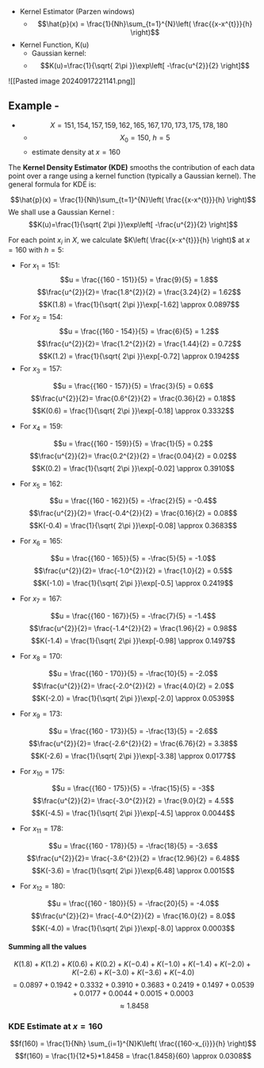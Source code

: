 - Kernel Estimator (Parzen windows)
	- $$\hat{p}(x) = \frac{1}{Nh}\sum_{t=1}^{N}\left( \frac{{x-x^{t}}}{h} \right)$$
- Kernel Function, K(u)
	- Gaussian kernel:
	- $$K(u)=\frac{1}{\sqrt{ 2\pi }}\exp\left[ -\frac{u^{2}}{2} \right]$$

![[Pasted image 20240917221141.png]]

## Example - 

- $$X={151,154,157,159,162,165,167,170,173,175,178,180}$$
	- $$X_{0} = 150,\  h= 5$$
	- estimate density at $x=160$


The **Kernel Density Estimator (KDE)** smooths the contribution of each data point over a range using a kernel function (typically a Gaussian kernel). The general formula for KDE is:

$$\hat{p}(x) = \frac{1}{Nh}\sum_{t=1}^{N}\left( \frac{{x-x^{t}}}{h} \right)$$
We shall use a Gaussian Kernel :
$$K(u)=\frac{1}{\sqrt{ 2\pi }}\exp\left[ -\frac{u^{2}}{2} \right]$$

For each point $x_{i}$ in $X$, we calculate $K\left( \frac{{x-x^{t}}}{h} \right)$ at $x = 160$ with $h=5$:

- For $x_{1} = 151$:
$$u = \frac{{160 - 151}}{5} = \frac{9}{5} = 1.8$$
$$\frac{u^{2}}{2}= \frac{1.8^{2}}{2} = \frac{3.24}{2} = 1.62$$
$$K(1.8) = \frac{1}{\sqrt{ 2\pi }}\exp[-1.62] \approx 0.0897$$
- For $x_{2} = 154$:
$$u = \frac{{160 - 154}}{5} = \frac{6}{5} = 1.2$$
$$\frac{u^{2}}{2}= \frac{1.2^{2}}{2} = \frac{1.44}{2} = 0.72$$
$$K(1.2) = \frac{1}{\sqrt{ 2\pi }}\exp[-0.72] \approx 0.1942$$
- For $x_{3} = 157$:

$$u = \frac{{160 - 157}}{5} = \frac{3}{5} = 0.6$$
$$\frac{u^{2}}{2}= \frac{0.6^{2}}{2} = \frac{0.36}{2} = 0.18$$
$$K(0.6) = \frac{1}{\sqrt{ 2\pi }}\exp[-0.18] \approx 0.3332$$
- For $x_{4} = 159$:

$$u = \frac{{160 - 159}}{5} = \frac{1}{5} = 0.2$$
$$\frac{u^{2}}{2}= \frac{0.2^{2}}{2} = \frac{0.04}{2} = 0.02$$
$$K(0.2) = \frac{1}{\sqrt{ 2\pi }}\exp[-0.02] \approx 0.3910$$
- For $x_{5} = 162$:

$$u = \frac{{160 - 162}}{5} = -\frac{2}{5} = -0.4$$
$$\frac{u^{2}}{2}= \frac{-0.4^{2}}{2} = \frac{0.16}{2} = 0.08$$
$$K(-0.4) = \frac{1}{\sqrt{ 2\pi }}\exp[-0.08] \approx 0.3683$$
- For $x_{6} = 165$:

$$u = \frac{{160 - 165}}{5} = -\frac{5}{5} = -1.0$$
$$\frac{u^{2}}{2}= \frac{-1.0^{2}}{2} = \frac{1.0}{2} = 0.5$$
$$K(-1.0) = \frac{1}{\sqrt{ 2\pi }}\exp[-0.5] \approx 0.2419$$
- For $x_{7} = 167$:

$$u = \frac{{160 - 167}}{5} = -\frac{7}{5} = -1.4$$
$$\frac{u^{2}}{2}= \frac{-1.4^{2}}{2} = \frac{1.96}{2} = 0.98$$
$$K(-1.4) = \frac{1}{\sqrt{ 2\pi }}\exp[-0.98] \approx 0.1497$$
- For $x_{8} = 170$:

$$u = \frac{{160 - 170}}{5} = -\frac{10}{5} = -2.0$$
$$\frac{u^{2}}{2}= \frac{-2.0^{2}}{2} = \frac{4.0}{2} = 2.0$$
$$K(-2.0) = \frac{1}{\sqrt{ 2\pi }}\exp[-2.0] \approx 0.0539$$
- For $x_{9} = 173$:

$$u = \frac{{160 - 173}}{5} = -\frac{13}{5} = -2.6$$
$$\frac{u^{2}}{2}= \frac{-2.6^{2}}{2} = \frac{6.76}{2} = 3.38$$
$$K(-2.6) = \frac{1}{\sqrt{ 2\pi }}\exp[-3.38] \approx 0.0177$$
- For $x_{10} = 175$:

$$u = \frac{{160 - 175}}{5} = -\frac{15}{5} = -3$$
$$\frac{u^{2}}{2}= \frac{-3.0^{2}}{2} = \frac{9.0}{2} = 4.5$$
$$K(-4.5) = \frac{1}{\sqrt{ 2\pi }}\exp[-4.5] \approx 0.0044$$
- For $x_{11} = 178$:

$$u = \frac{{160 - 178}}{5} = -\frac{18}{5} = -3.6$$
$$\frac{u^{2}}{2}= \frac{-3.6^{2}}{2} = \frac{12.96}{2} = 6.48$$
$$K(-3.6) = \frac{1}{\sqrt{ 2\pi }}\exp[6.48] \approx 0.0015$$
- For $x_{12} = 180$:

$$u = \frac{{160 - 180}}{5} = -\frac{20}{5} = -4.0$$
$$\frac{u^{2}}{2}= \frac{-4.0^{2}}{2} = \frac{16.0}{2} = 8.0$$
$$K(-4.0) = \frac{1}{\sqrt{ 2\pi }}\exp[-8.0] \approx 0.0003$$

#### Summing all the values
$$K(1.8)+K(1.2)+K(0.6)+K(0.2)+K(−0.4)+K(−1.0)+K(−1.4)+K(−2.0)+K(−2.6)+K(−3.0)+K(−3.6)+K(−4.0) $$$$=0.0897+0.1942+0.3332+0.3910+0.3683+0.2419+0.1497+0.0539+0.0177+0.0044+0.0015+0.0003$$$$≈1.8458$$
### KDE Estimate at $x = 160$

$$f(160) = \frac{1}{Nh} \sum_{i=1}^{N}K\left( \frac{{160-x_{i}}}{h} \right)$$
$$f(160) = \frac{1}{12*5}*1.8458 = \frac{1.8458}{60} \approx 0.0308$$